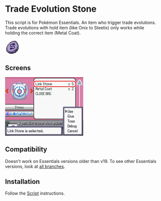 # Trade Evolution Stone
This script is for Pokémon Essentials. An item who trigger trade evolutions. Trade evolutions with hold item (like Onix to Steelix) only works while holding the correct item (Metal Coat).

![](Files/LINKSTONE.png)

## Screens
![](Screens/gif.gif)

## Compatibility
Doesn't work on Essentials versions older than v19. To see other Essentials versions, look at [all branches](../../branches/all).

## Installation
Follow the [Script](/Script.rb) instructions.